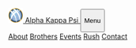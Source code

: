 <nav class="navbar fixed-top navbar-expand-md nav-transparent" id="nav">
  <div class="container">
    <a class="navbar-brand" href="./">
      <img src="./_assets/svg/logo.svg" width="30" height="30" class="d-inline-block align-top" alt="">
      Alpha Kappa Psi
    </a>
    <button class="navbar-toggler" type="button" data-toggle="collapse" data-target="#navbarNavAltMarkup" aria-controls="navbarNavAltMarkup" aria-expanded="false" aria-label="Toggle navigation">
      <p class="navbar-toggler-icon">Menu</p>
    </button>
    <div class="collapse justify-content-end navbar-collapse" id="navbarNavAltMarkup">
      <div class="navbar-nav">
        <a class="nav-item nav-link {% if page.url == '/about' %}active{% endif %}" href="{{site.baseurl}}/about">About</a>
        <a class="nav-item nav-link {% if page.url == '/brothers' %}active{% endif %}" href="{{site.baseurl}}/brothers">Brothers</a>
        <a class="nav-item nav-link {% if page.url == '/events' %}active{% endif %}" href="{{site.baseurl}}/events">Events</a>
        <a class="nav-item nav-link {% if page.url == '/rush' %}active{% endif %}" href="{{site.baseurl}}/rush">Rush</a>
        <a class="nav-item nav-link {% if page.url == '/contact' %}active{% endif %}" href="{{site.baseurl}}/contact">Contact</a>
      </div>
    </div>
  </div>
</nav>
